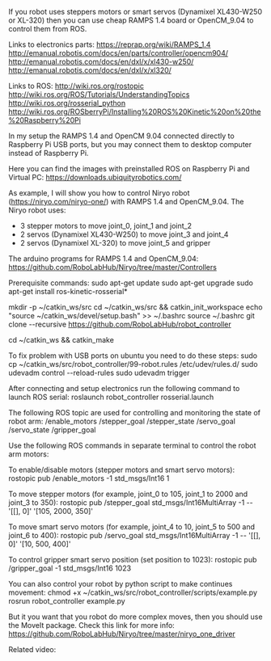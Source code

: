 If you robot uses steppers motors or smart servos (Dynamixel XL430-W250 or XL-320) then you can use cheap RAMPS 1.4 board or OpenCM_9.04 to control them from ROS.

Links to electronics parts:
https://reprap.org/wiki/RAMPS_1.4
http://emanual.robotis.com/docs/en/parts/controller/opencm904/
http://emanual.robotis.com/docs/en/dxl/x/xl430-w250/
http://emanual.robotis.com/docs/en/dxl/x/xl320/

Links to ROS:
http://wiki.ros.org/rostopic
http://wiki.ros.org/ROS/Tutorials/UnderstandingTopics
http://wiki.ros.org/rosserial_python
http://wiki.ros.org/ROSberryPi/Installing%20ROS%20Kinetic%20on%20the%20Raspberry%20Pi

In my setup the RAMPS 1.4 and OpenCM 9.04 connected directly to Raspberry Pi USB ports, but you may connect them to desktop computer instead of Raspberry Pi.

Here you can find the images with preinstalled ROS on Raspberry Pi and Virtual PC:
https://downloads.ubiquityrobotics.com/

As example, I will show you how to control Niryo robot (https://niryo.com/niryo-one/) with RAMPS 1.4 and OpenCM_9.04.
The Niryo robot uses:
- 3 stepper motors to move joint_0, joint_1 and joint_2
- 2 servos (Dynamixel XL430-W250) to move joint_3 and joint_4
- 2 servos (Dynamixel XL-320) to move joint_5 and gripper

The arduino programs for RAMPS 1.4 and OpenCM_9.04:
https://github.com/RoboLabHub/Niryo/tree/master/Controllers

Prerequisite commands:
sudo apt-get update
sudo apt-get upgrade
sudo apt-get install ros-kinetic-rosserial*

mkdir -p ~/catkin_ws/src
cd ~/catkin_ws/src && catkin_init_workspace
echo "source ~/catkin_ws/devel/setup.bash" >> ~/.bashrc
source ~/.bashrc
git clone --recursive https://github.com/RoboLabHub/robot_controller

cd ~/catkin_ws && catkin_make

To fix problem with USB ports on ubuntu you need to do these steps:
sudo cp ~/catkin_ws/src/robot_controller/99-robot.rules /etc/udev/rules.d/
sudo udevadm control --reload-rules
sudo udevadm trigger

After connecting and setup electronics run the following command to launch ROS serial:
roslaunch robot_controller rosserial.launch

The following ROS topic are used for controlling and monitoring the state of robot arm:
/enable_motors
/stepper_goal
/stepper_state
/servo_goal
/servo_state
/gripper_goal

Use the following ROS commands in separate terminal to control the robot arm motors:

To enable/disable motors (stepper motors and smart servo motors):
rostopic pub /enable_motors -1 std_msgs/Int16 1

To move stepper motors (for example, joint_0 to 105, joint_1 to 2000 and joint_3 to 350):
rostopic pub /stepper_goal std_msgs/Int16MultiArray -1 -- '[[], 0]' '[105, 2000, 350]'

To move smart servo motors (for example, joint_4 to 10, joint_5 to 500 and joint_6 to 400):
rostopic pub /servo_goal std_msgs/Int16MultiArray -1 -- '[[], 0]' '[10, 500, 400]'

To control gripper smart servo position (set position to 1023):
rostopic pub /gripper_goal -1 std_msgs/Int16 1023

You can also control your robot by python script to make continues movement:
chmod +x ~/catkin_ws/src/robot_controller/scripts/example.py
rosrun robot_controller example.py

But it you want that you robot do more complex moves, then you should use the MoveIt package.
Check this link for more info:
https://github.com/RoboLabHub/Niryo/tree/master/niryo_one_driver

Related video:


